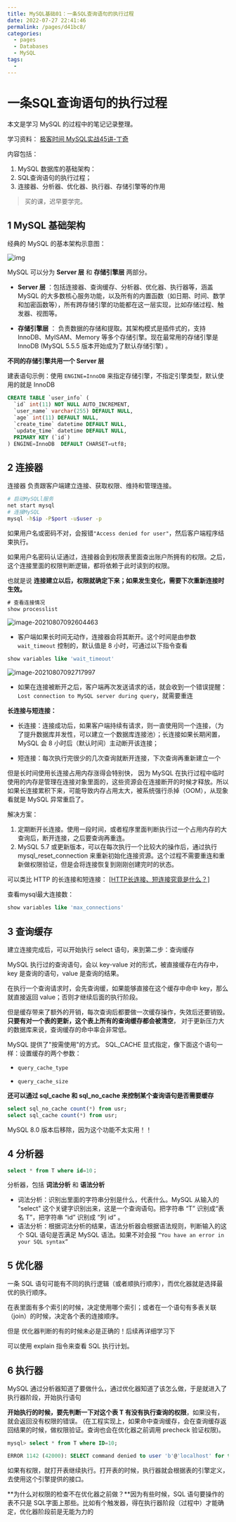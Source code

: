 ```yaml
---
title: MySQL基础01：一条SQL查询语句的执行过程
date: 2022-07-27 22:41:46
permalink: /pages/d41bc8/
categories:
  - pages
  - Databases
  - MySQL
tags:
  - 
---
```

# 一条SQL查询语句的执行过程

本文是学习 MySQL 的过程中的笔记记录整理。

学习资料：  [极客时间 MySQL实战45讲-丁奇](https://time.geekbang.org/column/intro/100020801)

内容包括：

1. MySQL 数据库的基础架构：
2. SQL查询语句的执行过程；
3. 连接器、分析器、优化器、执行器、存储引擎等的作用



> 买的课，迟早要学完。

## 1 MySQL 基础架构

经典的 MySQL 的基本架构示意图：

![img](https://image.kongxiao.top/20210806172606.png)

MySQL 可以分为 **Server 层** 和 **存储引擎层** 两部分。

- **Server 层** ：包括连接器、查询缓存、分析器、优化器、执行器等，涵盖 MySQL 的大多数核心服务功能，以及所有的内置函数（如日期、时间、数学和加密函数等），所有跨存储引擎的功能都在这一层实现，比如存储过程、触发器、视图等。

- **存储引擎层** ： 负责数据的存储和提取。其架构模式是插件式的，支持 InnoDB、MyISAM、Memory 等多个存储引擎。现在最常用的存储引擎是 InnoDB (MySQL 5.5.5 版本开始成为了默认存储引擎) 。

**不同的存储引擎共用一个 Server 层**

建表语句示例：使用 `ENGINE=InnoDB` 来指定存储引擎，不指定引擎类型，默认使用的就是 InnoDB

```sql
CREATE TABLE `user_info` (
  `id` int(11) NOT NULL AUTO_INCREMENT,
  `user_name` varchar(255) DEFAULT NULL,
  `age` int(11) DEFAULT NULL,
  `create_time` datetime DEFAULT NULL,
  `update_time` datetime DEFAULT NULL,
  PRIMARY KEY (`id`)
) ENGINE=InnoDB  DEFAULT CHARSET=utf8;
```


## 2 连接器

连接器 负责跟客户端建立连接、获取权限、维持和管理连接。

```bash
# 启动MySQLl服务
net start mysql
# 连接MySQL
mysql -h$ip -P$port -u$user -p
```

如果用户名或密码不对，会报错`"Access denied for user"`，然后客户端程序结束执行。

如果用户名密码认证通过，连接器会到权限表里面查出账户所拥有的权限。之后，这个连接里面的权限判断逻辑，都将依赖于此时读到的权限。

也就是说 **连接建立以后，权限就确定下来；如果发生变化，需要下次重新连接时生效。**

```sql
# 查看连接情况
show processlist
```

![image-20210807092604463](https://image.kongxiao.top/20210807092605.png)

- 客户端如果长时间无动作，连接器会将其断开。这个时间是由参数 `wait_timeout` 控制的，默认值是 8 小时，可通过以下指令查看

```sql
show variables like 'wait_timeout'
```

![image-20210807092717997](https://image.kongxiao.top/20210807092719.png)

- 如果在连接被断开之后，客户端再次发送请求的话，就会收到一个错误提醒：`Lost connection to MySQL server during query`，就需要重连

**长连接与短连接：**

- 长连接：连接成功后，如果客户端持续有请求，则一直使用同一个连接，（为了提升数据库并发性，可以建立一个数据库连接池）；长连接如果长期闲置，MySQL 会 8 小时后（默认时间）主动断开该连接；

- 短连接：每次执行完很少的几次查询就断开连接，下次查询再重新建立一个

但是长时间使用长连接占用内存涨得会特别快， 因为 MySQL 在执行过程中临时使用的内存是管理在连接对象里面的，这些资源会在连接断开的时候才释放。所以如果长连接累积下来，可能导致内存占用太大，被系统强行杀掉（OOM），从现象看就是 MySQL 异常重启了。

解决方案：

1. 定期断开长连接。使用一段时间，或者程序里面判断执行过一个占用内存的大查询后，断开连接，之后要查询再重连。
2. MySQL 5.7 或更新版本，可以在每次执行一个比较大的操作后，通过执行 mysql_reset_connection 来重新初始化连接资源。这个过程不需要重连和重新做权限验证，但是会将连接恢复到刚刚创建完时的状态。

可以类比 HTTP 的长连接和短连接：  [[HTTP长连接、短连接究竟是什么？]](https://www.cnblogs.com/gotodsp/p/6366163.html)



查看mysql最大连接数：

```sql
show variables like 'max_connections'
```

## 3 查询缓存

建立连接完成后，可以开始执行 select 语句，来到第二步：查询缓存

MySQL 执行过的查询语句，会以 key-value 对的形式，被直接缓存在内存中，key 是查询的语句，value 是查询的结果。

在执行一个查询请求时，会先查询缓，如果能够直接在这个缓存中命中 key，那么就直接返回 value；否则才继续后面的执行阶段。

但是缓存带来了额外的开销，每次查询后都要做一次缓存操作，失效后还要销毁。**只要有对一个表的更新，这个表上所有的查询缓存都会被清空**， 对于更新压力大的数据库来说，查询缓存的命中率会非常低。

MySQL 提供了"按需使用"的方式。 SQL_CACHE 显式指定，像下面这个语句一样：设置缓存的两个参数：

- `query_cache_type` 

- `query_cache_size`

**还可以通过 sql_cache 和 sql_no_cache 来控制某个查询语句是否需要缓存**

```sql
select sql_no_cache count(*) from usr;
select sql_cache count(*) from usr;
```



MySQL 8.0 版本后移除，因为这个功能不太实用！！

## 4 分析器

```sql
select * from T where id=10；
```



分析器，包括 **词法分析** 和 **语法分析**

- 词法分析：识别出里面的字符串分别是什么，代表什么。MySQL 从输入的 "select" 这个关键字识别出来，这是一个查询语句。把字符串 “T” 识别成“表名 T”，把字符串 “id” 识别成 “列 id” 。
- 语法分析：根据词法分析的结果，语法分析器会根据语法规则，判断输入的这个 SQL 语句是否满足 MySQL 语法。如果不对会报 `“You have an error in your SQL syntax”`

## 5 优化器

一条 SQL 语句可能有不同的执行逻辑（或者顺执行顺序），而优化器就是选择最优的执行顺序。

在表里面有多个索引的时候，决定使用哪个索引；或者在一个语句有多表关联（join）的时候，决定各个表的连接顺序。

但是 优化器判断的有的时候未必是正确的！后续再详细学习下

可以使用 explain 指令来查看 SQL 执行计划。

## 6 执行器

MySQL 通过分析器知道了要做什么，通过优化器知道了该怎么做，于是就进入了执行器阶段，开始执行语句

**开始执行的时候，要先判断一下对这个表 T 有没有执行查询的权限**，如果没有，就会返回没有权限的错误。 (在工程实现上，如果命中查询缓存，会在查询缓存返回结果的时候，做权限验证。查询也会在优化器之前调用 precheck 验证权限)。

```sql
mysql> select * from T where ID=10;

ERROR 1142 (42000): SELECT command denied to user 'b'@'localhost' for table 'T'
```

如果有权限，就打开表继续执行。打开表的时候，执行器就会根据表的引擎定义，去使用这个引擎提供的接口。

**为什么对权限的检查不在优化器之前做？**因为有些时候，SQL 语句要操作的表不只是 SQL字面上那些。比如有个触发器，得在执行器阶段（过程中）才能确定，优化器阶段前是无能为力的



